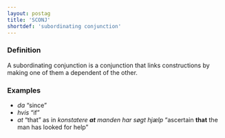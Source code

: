 ```yaml
---
layout: postag
title: 'SCONJ'
shortdef: 'subordinating conjunction'
---
```

### Definition

A subordinating conjunction is a conjunction that links constructions by making one of them a dependent of the other.

### Examples

- _da_ “since”
- _hvis_ “if”
- _at_ “that” as in _konstatere <b>at</b> manden har søgt hjælp_ “ascertain <b>that</b> the man has looked for help”
<!-- Interlanguage links updated Po lis 14 15:34:36 CET 2022 -->
